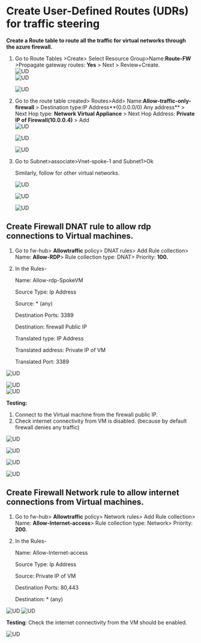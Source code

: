 # Create User-Defined Routes (UDRs) for traffic steering

**Create a Route table to route all the traffic for virtual networks through the azure firewall.**

1. Go to Route Tables \>Create\> Select Resource Group\>Name:**Route-FW** \>Propagate gateway routes: **Yes** \> Next \> Review+Create.  
   ![UD](Screenshots/Image76.png)   
   ![UD](Screenshots/Image77.png)  
     
   ![UD](Screenshots/Image78.png) 
     
 


2. Go to the route table created\> Routes\>Add\> Name:**Allow-traffic-only-firewall** \> Destination type:IP Address**(0.0.0.0/0) Any address** \> Next Hop type: **Network Virtual Appliance** \> Next Hop Address: **Private IP of Firewall(10.0.0.4)** \> Add  
   ![UD](Screenshots/Image79.png)  
     
   ![UD](Screenshots/Image80.png)  
     
   ![UD](Screenshots/Image81.png)  
     
     
3. Go to Subnet\>associate\>Vnet-spoke-1 and Subnet1\>Ok  
     
   Similarly, follow for other virtual networks.  
     
   ![UD](Screenshots/Image82.png) 
     
 


   ![UD](Screenshots/Image83.png)

   

   ![UD](Screenshots/Image84.png)

   

   





   

**Create Firewall DNAT rule to allow rdp connections to Virtual machines.**
----------------------------------------------------------------------------

   

1. Go to fw-hub\> **Allowtraffic** policy\> DNAT rules\> Add Rule collection\> Name: **Allow-RDP**\> Rule collection type: DNAT\> Priority: **100\.**  
2. In the Rules- 

   Name: Allow-rdp-SpokeVM

   Source Type: Ip Address

   Source: \* (any)

   Destination Ports: 3389

   Destination: firewall Public IP

   Translated type: IP Address

   Translated address: Private IP of VM

   Translated Port: 3389 

   

![UD](Screenshots/Image85.png)

![UD](Screenshots/Image86.png)  
![UD](Screenshots/Image87.png)



**Testing:** 

1. Connect to the Virtual machine from the firewall public IP.  
2. Check internet connectivity from VM is disabled. (because by default firewall denies any traffic)

![UD](Screenshots/Image88.png)

![UD](Screenshots/Image89.png)

![UD](Screenshots/Image90.png)

![UD](Screenshots/Image91.png)





**Create Firewall Network rule to allow internet connections from Virtual machines.**
--------------------------------------------------------------------------------------

1. Go to fw-hub\> **Allowtraffic** policy\> Network rules\> Add Rule collection\> Name: **Allow-Internet-access**\> Rule collection type: Network\> Priority: **200**.  
2. In the Rules- 

   Name: Allow-Internet-access

   Source Type: Ip Address

   Source: Private IP of VM

   Destination Ports: 80,443

   Destination: \* (any)

![UD](Screenshots/Image92.png) 
![UD](Screenshots/Image93.png)



**Testing**: Check the internet connectivity from the VM should be enabled.

![UD](Screenshots/Image94.png)


